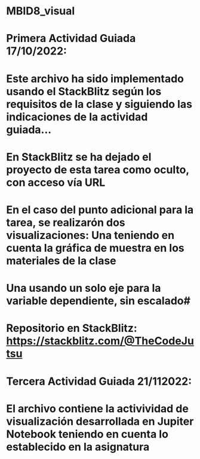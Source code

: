 # MBID8_visual
#
# Primera Actividad Guiada 17/10/2022:
#
# Este archivo ha sido implementado usando el StackBlitz según los requisitos de la clase y siguiendo las indicaciones de la actividad guiada...
# En StackBlitz se ha dejado el proyecto de esta tarea como oculto, con acceso vía URL
# En el caso del punto adicional para la tarea, se realizarón dos visualizaciones:  Una teniendo en cuenta la gráfica de muestra en los materiales de la clase 
#                                                                                   Una usando un solo eje para la variable dependiente, sin escalado#
#
# Repositorio en StackBlitz:     https://stackblitz.com/@TheCodeJutsu  
#
# Tercera Actividad Guiada 21/112022:
#
# El archivo contiene la activividad de visualización desarrollada en Jupiter Notebook teniendo en cuenta lo establecido en la asignatura
